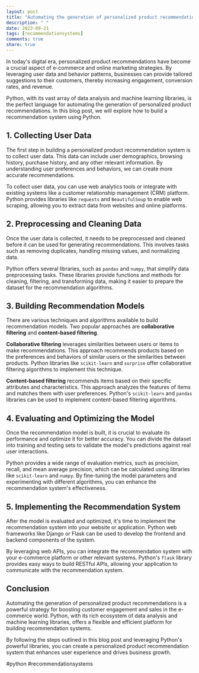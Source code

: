 ```yaml
---
layout: post
title: "Automating the generation of personalized product recommendations using Python"
description: " "
date: 2023-09-21
tags: [recommendationsystems]
comments: true
share: true
---
```


In today's digital era, personalized product recommendations have become a crucial aspect of e-commerce and online marketing strategies. By leveraging user data and behavior patterns, businesses can provide tailored suggestions to their customers, thereby increasing engagement, conversion rates, and revenue.

Python, with its vast array of data analysis and machine learning libraries, is the perfect language for automating the generation of personalized product recommendations. In this blog post, we will explore how to build a recommendation system using Python.

## 1. Collecting User Data

The first step in building a personalized product recommendation system is to collect user data. This data can include user demographics, browsing history, purchase history, and any other relevant information. By understanding user preferences and behaviors, we can create more accurate recommendations.

To collect user data, you can use web analytics tools or integrate with existing systems like a customer relationship management (CRM) platform. Python provides libraries like `requests` and `BeautifulSoup` to enable web scraping, allowing you to extract data from websites and online platforms.

## 2. Preprocessing and Cleaning Data

Once the user data is collected, it needs to be preprocessed and cleaned before it can be used for generating recommendations. This involves tasks such as removing duplicates, handling missing values, and normalizing data.

Python offers several libraries, such as `pandas` and `numpy`, that simplify data preprocessing tasks. These libraries provide functions and methods for cleaning, filtering, and transforming data, making it easier to prepare the dataset for the recommendation algorithms.

## 3. Building Recommendation Models

There are various techniques and algorithms available to build recommendation models. Two popular approaches are **collaborative filtering** and **content-based filtering**.

**Collaborative filtering** leverages similarities between users or items to make recommendations. This approach recommends products based on the preferences and behaviors of similar users or the similarities between products. Python libraries like `scikit-learn` and `surprise` offer collaborative filtering algorithms to implement this technique.

**Content-based filtering** recommends items based on their specific attributes and characteristics. This approach analyzes the features of items and matches them with user preferences. Python's `scikit-learn` and `pandas` libraries can be used to implement content-based filtering algorithms.

## 4. Evaluating and Optimizing the Model

Once the recommendation model is built, it is crucial to evaluate its performance and optimize it for better accuracy. You can divide the dataset into training and testing sets to validate the model's predictions against real user interactions.

Python provides a wide range of evaluation metrics, such as precision, recall, and mean average precision, which can be calculated using libraries like `scikit-learn` and `numpy`. By fine-tuning the model parameters and experimenting with different algorithms, you can enhance the recommendation system's effectiveness.

## 5. Implementing the Recommendation System

After the model is evaluated and optimized, it's time to implement the recommendation system into your website or application. Python web frameworks like Django or Flask can be used to develop the frontend and backend components of the system.

By leveraging web APIs, you can integrate the recommendation system with your e-commerce platform or other relevant systems. Python's `flask` library provides easy ways to build RESTful APIs, allowing your application to communicate with the recommendation system.

## Conclusion

Automating the generation of personalized product recommendations is a powerful strategy for boosting customer engagement and sales in the e-commerce world. Python, with its rich ecosystem of data analysis and machine learning libraries, offers a flexible and efficient platform for building recommendation systems.

By following the steps outlined in this blog post and leveraging Python's powerful libraries, you can create a personalized product recommendation system that enhances user experience and drives business growth.

#python #recommendationsystems